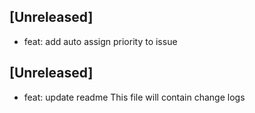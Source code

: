 ## [Unreleased]
- feat: add auto assign priority to issue
## [Unreleased]
- feat: update readme
This file will contain change logs 